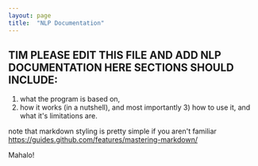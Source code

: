 ```yaml
---
layout: page
title:  "NLP Documentation"
---
```




## TIM  PLEASE EDIT THIS FILE AND ADD NLP DOCUMENTATION HERE SECTIONS SHOULD INCLUDE: 

1) what the program is based on,
2) how it works (in a nutshell), 
and most importantly 3) how to use it, and what it's limitations are.


note that markdown styling is pretty simple if you aren't familiar https://guides.github.com/features/mastering-markdown/

Mahalo!
